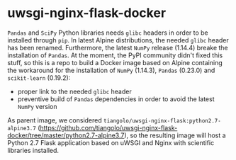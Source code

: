 uwsgi-nginx-flask-docker
========================

`Pandas` and `SciPy` Python libraries needs `glibc` headers in order to be installed
through `pip`. In latest Alpine distributions, the needed `glibc` header has been renamed.
Furthermore, the latest `NumPy` release (1.14.4) breake the installation of `Pandas`.
At the moment, the PyPI community didn't fixed this stuff, so this is a repo to build
a Docker image based on Alpine containing the workaround for the installation of
`NumPy` (1.14.3), `Pandas` (0.23.0) and `scikit-learn` (0.19.2):

* proper link to the needed `glibc` header
* preventive build of `Pandas` dependencies in order to avoid the latest `NumPy` version

As parent image, we considered `tiangolo/uwsgi-nginx-flask:python2.7-alpine3.7`
(https://github.com/tiangolo/uwsgi-nginx-flask-docker/tree/master/python2.7-alpine3.7), so
the resulting image will host a Python 2.7 Flask application based on uWSGI and Nginx with
scientific libraries installed.
